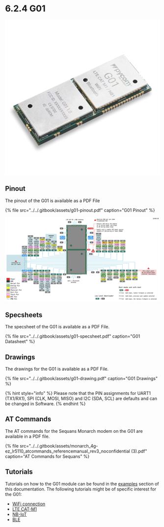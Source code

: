 # 6.2.4 G01

![](../../.gitbook/assets/g01%20%281%29.png)

## Pinout

The pinout of the G01 is available as a PDF File

{% file src="../../.gitbook/assets/g01-pinout.pdf" caption="G01 Pinout" %}

![](../../.gitbook/assets/g01-pinout.png)

## Specsheets

The specsheet of the G01 is available as a PDF File.

{% file src="../../.gitbook/assets/g01-specsheet.pdf" caption="G01 Datasheet" %}

## Drawings

The drawings for the G01 is available as a PDF File.

{% file src="../../.gitbook/assets/g01-drawing.pdf" caption="G01 Drawings" %}

{% hint style="info" %}
Please note that the PIN assignments for UART1 \(TX1/RX1\), SPI \(CLK, MOSI, MISO\) and I2C \(SDA, SCL\) are defaults and can be changed in Software.
{% endhint %}

## AT Commands

The AT commands for the Sequans Monarch modem on the G01 are available in a PDF file.

{% file src="../../.gitbook/assets/monarch\_4g-ez\_lr5110\_atcommands\_referencemanual\_rev3\_noconfidential \(3\).pdf" caption="AT Commands for Sequans" %}

## Tutorials

Tutorials on how to the G01 module can be found in the [examples](../../tutorials-and-examples/introduction.md) section of this documentation. The following tutorials might be of specific interest for the G01:

* [WiFi connection](../../tutorials-and-examples/all/wlan.md)
* [LTE CAT-M1](../../tutorials-and-examples/lte/cat-m1.md)
* [NB-IoT](../../tutorials-and-examples/lte/nb-iot.md)
* [BLE](../../tutorials-and-examples/all/ble.md)

